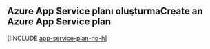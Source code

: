 ## <a name="create-an-azure-app-service-plan"></a><span data-ttu-id="0fe13-101">Azure App Service planı oluşturma</span><span class="sxs-lookup"><span data-stu-id="0fe13-101">Create an Azure App Service plan</span></span>

[!INCLUDE [app-service-plan-no-h](app-service-web-create-app-service-plan-no-h.md)]